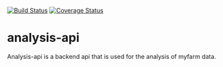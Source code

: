 [![Build Status](https://travis-ci.org/AineKiraboMbabazi/analysis-api.svg?branch=users)](https://travis-ci.org/AineKiraboMbabazi/analysis-api)
[![Coverage Status](https://coveralls.io/repos/github/AineKiraboMbabazi/analysis-api/badge.svg?branch=master)](https://coveralls.io/github/AineKiraboMbabazi/analysis-api?branch=users)
# analysis-api
Analysis-api is a backend api that is used for the analysis of myfarm data.
